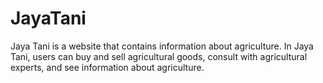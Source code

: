# JayaTani
Jaya Tani is a website that contains information about agriculture. In Jaya Tani, users can buy and sell agricultural goods, consult with agricultural experts, and see information about agriculture.
